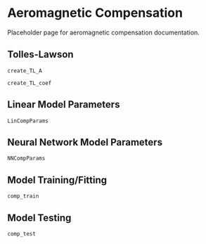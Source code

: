 # Aeromagnetic Compensation

Placeholder page for aeromagnetic compensation documentation.

## Tolles-Lawson

```@docs
create_TL_A
```

```@docs
create_TL_coef
```

## Linear Model Parameters

```@docs
LinCompParams
```

## Neural Network Model Parameters

```@docs
NNCompParams
```

## Model Training/Fitting

```@docs
comp_train
```

## Model Testing

```@docs
comp_test
```
